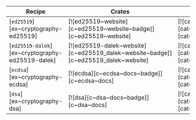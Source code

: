 | Recipe | Crates | Categories |
|--------|--------|------------|
| [`ed25519`][ex~cryptography-ed25519] | [![ed25519~website][c~ed25519~website~badge]][c~ed25519~website] | [![cat~cryptography][cat~cryptography~badge]][cat~cryptography] |
| [`ed25519-dalek`][ex~cryptography-ed25519-dalek] | [![ed25519-dalek~website][c~ed25519_dalek~website~badge]][c~ed25519_dalek~website] | [![cat~cryptography][cat~cryptography~badge]][cat~cryptography] |
| [`ecdsa`][ex~cryptography-ecdsa] | [![ecdsa][c~ecdsa~docs~badge]][c~ecdsa~docs] | [![cat~cryptography][cat~cryptography~badge]][cat~cryptography] |
| [`dsa`][ex~cryptography-dsa] | [![dsa][c~dsa~docs~badge]][c~dsa~docs] | [![cat~cryptography][cat~cryptography~badge]][cat~cryptography] |
